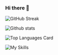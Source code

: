 ### Hi there 👋

<!--
**bada9te/bada9te** is a ✨ _special_ ✨ repository because its `README.md` (this file) appears on your GitHub profile.

Here are some ideas to get you started:

- 🔭 I’m currently working on ...
- 🌱 I’m currently learning ...
- 👯 I’m looking to collaborate on ...
- 🤔 I’m looking for help with ...
- 💬 Ask me about ...
- 📫 How to reach me: ...
- 😄 Pronouns: ...
- ⚡ Fun fact: ...
-->


![GitHub Streak](https://streak-stats.demolab.com/?user=bada9te&theme=swift)

![Github stats](https://github-readme-stats.vercel.app/api?username=bada9te&theme=swift&show_icons=true&count_private=true) 

![Top Languages Card](https://github-readme-stats.vercel.app/api/top-langs/?username=bada9te&theme=swift&layout=compact&count_private=true)

![My Skills](https://skillicons.dev/icons?i=js,html,css,nodejs,react,mongodb,graphql,linux)
